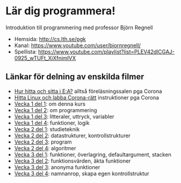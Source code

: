 # Lär dig programmera!

Introduktion till programmering med professor Björn Regnell

* Hemsida: http://cs.lth.se/pgk
* Kanal: https://www.youtube.com/user/bjornregnell/
* Spellista: https://www.youtube.com/playlist?list=PLEV42dlCGAJ-0925_wTUFt_XiXfnimIVX

## Länkar för delning av enskilda filmer

* [Hur hitta och sitta i E:A?](https://youtu.be/oi3DDOJ8UJE) alltså föreläsningssalen pga Corona
* [Hitta Linux och labba Corona-rätt](https://youtu.be/0ls8JjR4HEE) instruktioner pga Corona
* [Vecka 1 del 1](https://youtu.be/CH1atZ31x7I): om denna kurs
* [Vecka 1 del 2](https://youtu.be/pHdb-Gy5rVs): om programmering
* [Vecka 1 del 3](https://youtu.be/kxIVJVHb40A): litteraler, uttryck, variabler
* [Vecka 1 del 4](https://youtu.be/vP91VQAzNQc): funktioner, logik
* [Vecka 2 del 1](https://youtu.be/cSKkMXvUhXE): studieteknik
* [Vecka 2 del 2](https://youtu.be/kypVXmzcwKg): datastrukturer, kontrollstrukturer
* [Vecka 2 del 3](https://youtu.be/9xPrGKhijMk): program
* [Vecka 2 del 4](https://youtu.be/-k2Gec9xZxc): algoritmer
* [Vecka 3 del 1](https://youtu.be/SVWkJBwAm4w): funktioner, överlagring, defaultargument, stacken
* [Vecka 3 del 2](https://youtu.be/OADrHK4r4pA): funktionsvärden, äkta funktioner
* [Vecka 3 del 3](https://youtu.be/dmM2hl-fXdg): anonyma funktioner
* [Vecka 3 del 4](https://youtu.be/DXd-tibP1N0): namnanrop, skapa egen kontrollstruktur




